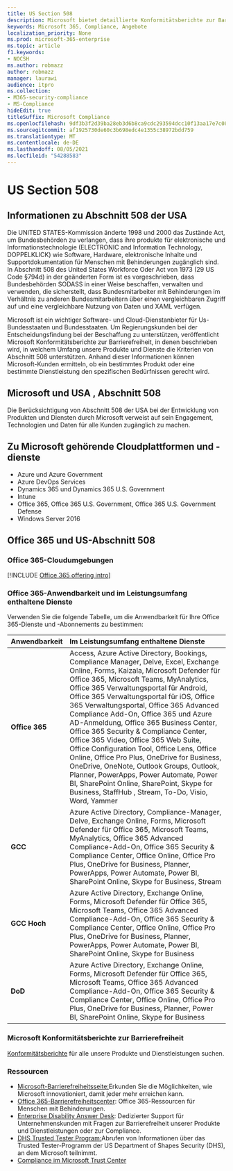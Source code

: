 ```yaml
---
title: US Section 508
description: Microsoft bietet detaillierte Konformitätsberichte zur Barrierefreiheit für viele seiner Clouddienste, die die Barrierefreiheitsfunktionen dieser Dienste beschreiben.
keywords: Microsoft 365, Compliance, Angebote
localization_priority: None
ms.prod: microsoft-365-enterprise
ms.topic: article
f1.keywords:
- NOCSH
ms.author: robmazz
author: robmazz
manager: laurawi
audience: itpro
ms.collection:
- M365-security-compliance
- MS-Compliance
hideEdit: true
titleSuffix: Microsoft Compliance
ms.openlocfilehash: 9df3b3f2d39ba28eb3d6b8ca9cdc293594dcc10f13aa17e7c08c85d41ab6ba0c
ms.sourcegitcommit: af1925730de60c3b698edc4e1355c38972bdd759
ms.translationtype: MT
ms.contentlocale: de-DE
ms.lasthandoff: 08/05/2021
ms.locfileid: "54288583"
---
```

# <a name="us-section-508"></a>US Section 508

## <a name="about-us-section-508"></a>Informationen zu Abschnitt 508 der USA

Die UNITED STATES-Kommission änderte 1998 und 2000 das Zustände Act, um Bundesbehörden zu verlangen, dass ihre produkte für elektronische und Informationstechnologie (ELECTRONIC and Information Technology, DOPPELKLICK) wie Software, Hardware, elektronische Inhalte und Supportdokumentation für Menschen mit Behinderungen zugänglich sind. In Abschnitt 508 des United States Workforce Oder Act von 1973 (29 US Code §794d) in der geänderten Form ist es vorgeschrieben, dass Bundesbehörden SODASS in einer Weise beschaffen, verwalten und verwenden, die sicherstellt, dass Bundesmitarbeiter mit Behinderungen im Verhältnis zu anderen Bundesmitarbeitern über einen vergleichbaren Zugriff auf und eine vergleichbare Nutzung von Daten und XAML verfügen.

Microsoft ist ein wichtiger Software- und Cloud-Dienstanbieter für Us-Bundesstaaten und Bundesstaaten.  Um Regierungskunden bei der Entscheidungsfindung bei der Beschaffung zu unterstützen, veröffentlicht Microsoft Konformitätsberichte zur Barrierefreiheit, in denen beschrieben wird, in welchem Umfang unsere Produkte und Dienste die Kriterien von Abschnitt 508 unterstützen.  Anhand dieser Informationen können Microsoft-Kunden ermitteln, ob ein bestimmtes Produkt oder eine bestimmte Dienstleistung den spezifischen Bedürfnissen gerecht wird.

## <a name="microsoft-and-us-section-508"></a>Microsoft und USA , Abschnitt 508

Die Berücksichtigung von Abschnitt 508 der USA bei der Entwicklung von Produkten und Diensten durch Microsoft verweist auf sein Engagement, Technologien und Daten für alle Kunden zugänglich zu machen.

## <a name="microsoft-in-scope-cloud-platforms--services"></a>Zu Microsoft gehörende Cloudplattformen und -dienste

- Azure und Azure Government
- Azure DevOps Services
- Dynamics 365 und Dynamics 365 U.S. Government
- Intune
- Office 365, Office 365 U.S. Government, Office 365 U.S. Government Defense
- Windows Server 2016

## <a name="office-365-and-us-section-508"></a>Office 365 und US-Abschnitt 508

### <a name="office-365-cloud-environments"></a>Office 365-Cloudumgebungen

[!INCLUDE [Office 365 offering intro](../includes/o365-offering-introduction.md)]

### <a name="office-365-applicability-and-in-scope-services"></a>Office 365-Anwendbarkeit und im Leistungsumfang enthaltene Dienste

Verwenden Sie die folgende Tabelle, um die Anwendbarkeit für Ihre Office 365-Dienste und -Abonnements zu bestimmen:

| **Anwendbarkeit** | **Im Leistungsumfang enthaltene Dienste** |
|:------------------|:----------------------|
| **Office 365** | Access, Azure Active Directory, Bookings, Compliance Manager, Delve, Excel, Exchange Online, Forms, Kaizala, Microsoft Defender für Office 365, Microsoft Teams, MyAnalytics, Office 365 Verwaltungsportal für Android, Office 365 Verwaltungsportal für iOS, Office 365 Verwaltungsportal, Office 365 Advanced Compliance Add-On, Office 365 und Azure AD-Anmeldung, Office 365 Business Center, Office 365 Security & Compliance Center, Office 365 Video, Office 365 Web Suite, Office Configuration Tool, Office Lens, Office Online, Office Pro Plus, OneDrive for Business, OneDrive, OneNote, Outlook Groups, Outlook, Planner, PowerApps, Power Automate, Power BI, SharePoint Online, SharePoint, Skype for Business, StaffHub , Stream, To-Do, Visio, Word, Yammer  |
| **GCC** | Azure Active Directory, Compliance-Manager, Delve, Exchange Online, Forms, Microsoft Defender für Office 365, Microsoft Teams, MyAnalytics, Office 365 Advanced Compliance-Add-On, Office 365 Security & Compliance Center, Office Online, Office Pro Plus, OneDrive for Business, Planner, PowerApps, Power Automate, Power BI, SharePoint Online, Skype for Business, Stream |
| **GCC Hoch** | Azure Active Directory, Exchange Online, Forms, Microsoft Defender für Office 365, Microsoft Teams, Office 365 Advanced Compliance-Add-On, Office 365 Security & Compliance Center, Office Online, Office Pro Plus, OneDrive for Business, Planner, PowerApps, Power Automate, Power BI, SharePoint Online, Skype for Business |
| **DoD** | Azure Active Directory, Exchange Online, Forms, Microsoft Defender für Office 365, Microsoft Teams, Office 365 Advanced Compliance-Add-On, Office 365 Security & Compliance Center, Office Online, Office Pro Plus, OneDrive for Business, Planner, Power BI, SharePoint Online, Skype for Business |

### <a name="microsoft-accessibility-conformance-reports"></a>Microsoft Konformitätsberichte zur Barrierefreiheit

[Konformitätsberichte](https://cloudblogs.microsoft.com/industry-blog/government/2018/09/11/accessibility-conformance-reports/) für alle unsere Produkte und Dienstleistungen suchen.

### <a name="resources"></a>Ressourcen

- [Microsoft-Barrierefreiheitsseite:](https://go.microsoft.com/fwlink/p/?linkid=2051579)Erkunden Sie die Möglichkeiten, wie Microsoft innovationiert, damit jeder mehr erreichen kann.
- [Office 365-Barrierefreiheitscenter](https://go.microsoft.com/fwlink/p/?linkid=2051801): Office 365-Ressourcen für Menschen mit Behinderungen.
- [Enterprise Disability Answer Desk](https://go.microsoft.com/fwlink/p/?linkid=2050890): Dedizierter Support für Unternehmenskunden mit Fragen zur Barrierefreiheit unserer Produkte und Dienstleistungen oder zur Compliance.
- [DHS Trusted Tester Program:](https://go.microsoft.com/fwlink/?linkid=2052171)Abrufen von Informationen über das Trusted Tester-Programm der US Department of Shapes Security (DHS), an dem Microsoft teilnimmt.
- [Compliance im Microsoft Trust Center](https://www.microsoft.com/trust-center/compliance/compliance-overview)
